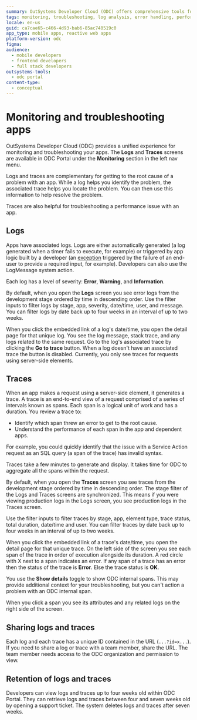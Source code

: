 ```yaml
---
summary: OutSystems Developer Cloud (ODC) offers comprehensive tools for monitoring and troubleshooting applications through logs and traces within its portal.
tags: monitoring, troubleshooting, log analysis, error handling, performance optimization
locale: en-us
guid: ca7cae65-c466-4d93-bab6-85ac740519c0
app_type: mobile apps, reactive web apps
platform-version: odc
figma:
audience:
  - mobile developers
  - frontend developers
  - full stack developers
outsystems-tools:
  - odc portal
content-type:
  - conceptual
---
```


# Monitoring and troubleshooting apps

OutSystems Developer Cloud (ODC) provides a unified experience for monitoring and troubleshooting your apps. The **Logs** and **Traces** screens are available in ODC Portal under the **Monitoring** section in the left nav menu.

Logs and traces are complementary for getting to the root cause of a problem with an app. While a log helps you identify the problem, the associated trace helps you locate the problem. You can then use this information to help resolve the problem.

Traces are also helpful for troubleshooting a performance issue with an app.

## Logs

Apps have associated logs. Logs are either automatically generated (a log generated when a timer fails to execute, for example) or triggered by app logic built by a developer (an [exception](../building-apps/handling-exceptions/handle-exceptions.md#exception-logs) triggered by the failure of an end-user to provide a required input, for example). Developers can also use the LogMessage system action.

Each log has a level of severity: **Error**, **Warning**, and **Information**.

By default, when you open the **Logs** screen you see error logs from the development stage ordered by time in descending order. Use the filter inputs to filter logs by stage, app, severity, date/time, user, and message. You can filter logs by date back up to four weeks in an interval of up to two weeks.

When you click the embedded link of a log's date/time, you open the detail page for that unique log. You see the log message, stack trace, and any logs related to the same request. Go to the log's associated trace by clicking the **Go to trace** button. When a log doesn't have an associated trace the button is disabled. Currently, you only see traces for requests using server-side elements.

## Traces

When an app makes a request using a server-side element, it generates a trace. A trace is an end-to-end view of a request comprised of a series of intervals known as spans. Each span is a logical unit of work and has a duration. You review a trace to:

* Identify which span threw an error to get to the root cause.
* Understand the performance of each span in the app and dependent apps.

For example, you could quickly identify that the issue with a Service Action request as an SQL query (a span of the trace) has invalid syntax.

<div class="info" markdown="1">

Traces take a few minutes to generate and display. It takes time for ODC to aggregate all the spans within the request.

</div>

By default, when you open the **Traces** screen you see traces from the development stage ordered by time in descending order. The stage filter of the Logs and Traces screens are synchronized. This means if you were viewing production logs in the Logs screen, you see production logs in the Traces screen.

Use the filter inputs to filter traces by stage, app, element type, trace status, total duration, date/time and user. You can filter traces by date back up to four weeks in an interval of up to two weeks.

When you click the embedded link of a trace's date/time, you open the detail page for that unique trace. On the left side of the screen you see each span of the trace in order of execution alongside its duration. A red circle with X next to a span indicates an error. If any span of a trace has an error then the status of the trace is **Error**. Else the trace status is **OK**.

You use the **Show details** toggle to show ODC internal spans. This may provide additional context for your troubleshooting, but you can't action a problem with an ODC internal span.

When you click a span you see its attributes and any related logs on the right side of the screen.

## Sharing logs and traces

Each log and each trace has a unique ID contained in the URL (`...?id=x...`). If you need to share a log or trace with a team member, share the URL. The team member needs access to the ODC organization and permission to view.

## Retention of logs and traces

Developers can view logs and traces up to four weeks old within ODC Portal. They can retrieve logs and traces between four and seven weeks old by opening a support ticket. The system deletes logs and traces after seven weeks.
